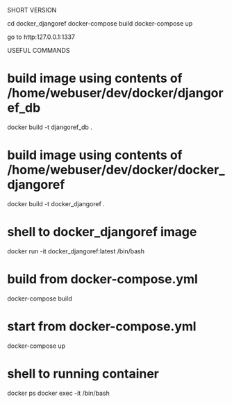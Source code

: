 SHORT VERSION

cd docker_djangoref
docker-compose build
docker-compose up

go to http:127.0.0.1:1337


USEFUL COMMANDS

# build image using contents of /home/webuser/dev/docker/djangoref_db
docker build -t djangoref_db .
# build image using contents of /home/webuser/dev/docker/docker_djangoref
docker build -t docker_djangoref .
# shell to docker_djangoref image
docker run -it docker_djangoref:latest /bin/bash
# build from docker-compose.yml
docker-compose build
# start from docker-compose.yml
docker-compose up
# shell to running container
docker ps
docker exec -it <mycontainer> /bin/bash

